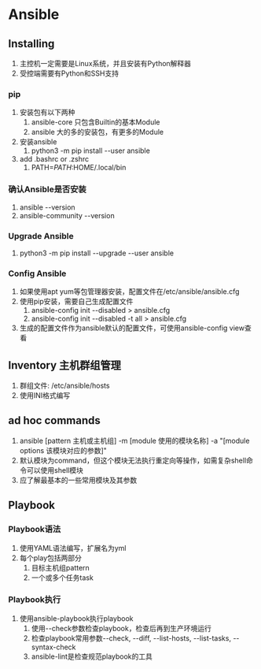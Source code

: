 # Ansible

## Installing

1. 主控机一定需要是Linux系统，并且安装有Python解释器
1. 受控端需要有Python和SSH支持

### pip

1. 安装包有以下两种
    1. ansible-core 只包含Builtin的基本Module
    1. ansible 大的多的安装包，有更多的Module
1. 安装ansible
    1. python3 -m pip install --user ansible
1. add .bashrc or .zshrc
    1. PATH=$PATH:$HOME/.local/bin

### 确认Ansible是否安装

1. ansible --version
1. ansible-community --version

### Upgrade Ansible

1. python3 -m pip install --upgrade --user ansible

### Config Ansible

1. 如果使用apt yum等包管理器安装，配置文件在/etc/ansible/ansible.cfg
1. 使用pip安装，需要自己生成配置文件
    1. ansible-config init --disabled > ansible.cfg
    1. ansible-config init --disabled -t all > ansible.cfg
1. 生成的配置文件作为ansible默认的配置文件，可使用ansible-config view查看

## Inventory 主机群组管理

1. 群组文件: /etc/ansible/hosts
1. 使用INI格式编写

## ad hoc commands

1. ansible [pattern 主机或主机组] -m [module 使用的模块名称] -a "[module options 该模块对应的参数]"
1. 默认模块为command，但这个模块无法执行重定向等操作，如需复杂shell命令可以使用shell模块
1. 应了解最基本的一些常用模块及其参数

## Playbook

### Playbook语法

1. 使用YAML语法编写，扩展名为yml
1. 每个play包括两部分
    1. 目标主机组pattern
    1. 一个或多个任务task

### Playbook执行

1. 使用ansible-playbook执行playbook
    1. 使用--check参数检查playbook，检查后再到生产环境运行
    1. 检查playbook常用参数--check, --diff, --list-hosts, --list-tasks, --syntax-check
    1. ansible-lint是检查规范playbook的工具

